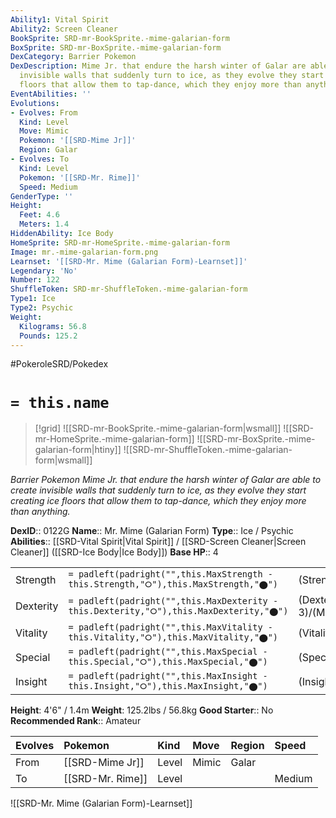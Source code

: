 ```yaml
---
Ability1: Vital Spirit
Ability2: Screen Cleaner
BookSprite: SRD-mr-BookSprite.-mime-galarian-form
BoxSprite: SRD-mr-BoxSprite.-mime-galarian-form
DexCategory: Barrier Pokemon
DexDescription: Mime Jr. that endure the harsh winter of Galar are able to create
  invisible walls that suddenly turn to ice, as they evolve they start creating ice
  floors that allow them to tap-dance, which they enjoy more than anything.
EventAbilities: ''
Evolutions:
- Evolves: From
  Kind: Level
  Move: Mimic
  Pokemon: '[[SRD-Mime Jr]]'
  Region: Galar
- Evolves: To
  Kind: Level
  Pokemon: '[[SRD-Mr. Rime]]'
  Speed: Medium
GenderType: ''
Height:
  Feet: 4.6
  Meters: 1.4
HiddenAbility: Ice Body
HomeSprite: SRD-mr-HomeSprite.-mime-galarian-form
Image: mr.-mime-galarian-form.png
Learnset: '[[SRD-Mr. Mime (Galarian Form)-Learnset]]'
Legendary: 'No'
Number: 122
ShuffleToken: SRD-mr-ShuffleToken.-mime-galarian-form
Type1: Ice
Type2: Psychic
Weight:
  Kilograms: 56.8
  Pounds: 125.2
---
```


#PokeroleSRD/Pokedex

# `= this.name`

> [!grid]
> ![[SRD-mr-BookSprite.-mime-galarian-form|wsmall]]
> ![[SRD-mr-HomeSprite.-mime-galarian-form]]
> ![[SRD-mr-BoxSprite.-mime-galarian-form|htiny]]
> ![[SRD-mr-ShuffleToken.-mime-galarian-form|wsmall]]


*Barrier Pokemon*
*Mime Jr. that endure the harsh winter of Galar are able to create invisible walls that suddenly turn to ice, as they evolve they start creating ice floors that allow them to tap-dance, which they enjoy more than anything.*

**DexID**:: 0122G
**Name**:: Mr. Mime (Galarian Form)
**Type**:: Ice / Psychic
**Abilities**:: [[SRD-Vital Spirit|Vital Spirit]] / [[SRD-Screen Cleaner|Screen Cleaner]] ([[SRD-Ice Body|Ice Body]])
**Base HP**:: 4

|           |                                                                                        |                                          |
| --------- | -------------------------------------------------------------------------------------- | ---------------------------------------- |
| Strength  | `= padleft(padright("",this.MaxStrength - this.Strength,"⭘"),this.MaxStrength,"⬤")`    | (Strength::2)/(MaxStrength::4)   |
| Dexterity | `= padleft(padright("",this.MaxDexterity - this.Dexterity,"⭘"),this.MaxDexterity,"⬤")` | (Dexterity:: 3)/(MaxDexterity::6) |
| Vitality  | `= padleft(padright("",this.MaxVitality - this.Vitality,"⭘"),this.MaxVitality,"⬤")`    | (Vitality::2)/(MaxVitality::4)   |
| Special   | `= padleft(padright("",this.MaxSpecial - this.Special,"⭘"),this.MaxSpecial,"⬤")`       | (Special::2)/(MaxSpecial::5)     |
| Insight   | `= padleft(padright("",this.MaxInsight - this.Insight,"⭘"),this.MaxInsight,"⬤")`       | (Insight::2)/(MaxInsight::5)     |

**Height**: 4'6" / 1.4m
**Weight**: 125.2lbs / 56.8kg
**Good Starter**:: No
**Recommended Rank**:: Amateur

| Evolves   | Pokemon          | Kind   | Move   | Region   | Speed   |
|:----------|:-----------------|:-------|:-------|:---------|:--------|
| From      | [[SRD-Mime Jr]]  | Level  | Mimic  | Galar    |         |
| To        | [[SRD-Mr. Rime]] | Level  |        |          | Medium  |

![[SRD-Mr. Mime (Galarian Form)-Learnset]]